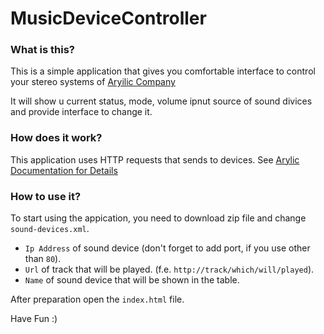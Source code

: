 # MusicDeviceController

### What is this?
This is a simple application that gives you comfortable interface to control your stereo systems of [Aryilic Company](https://www.arylic.com/)

It will show u current status, mode, volume ipnut source of sound divices and provide interface to change it.

### How does it work?
This application uses HTTP requests that sends to devices. See [Arylic Documentation for Details](https://developer.arylic.com/httpapi/#http-api)

### How to use it?
To start using the appication, you need to download zip file and change `sound-devices.xml`. 
- `Ip Address` of sound device (don't forget to add port, if you use other than `80`).
- `Url` of track that will be played. (f.e. `http://track/which/will/played`).
- `Name` of sound device that will be shown in the table.

After preparation open the `index.html` file.

Have Fun :)
